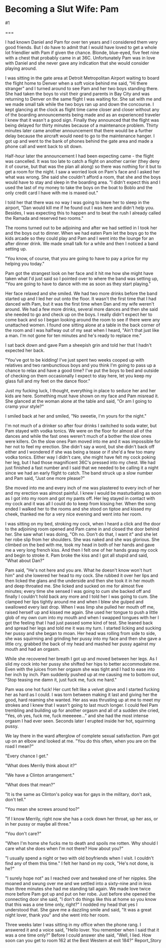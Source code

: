 Becoming a Slut Wife: Pam
=========================
#1 

 

 

===

I had known Daniel and Pam for over ten years and I considered them very good friends. But I do have to admit that I would have loved to get a whole lot friendlier with Pam if given the chance. Blonde, blue-eyed, five feet nine with a chest that probably came in at 36C. Unfortunately Pam was in love with Daniel and she never gave any indication that she would consider playing around. 

 I was sitting in the gate area at Detroit Metropolitan Airport waiting to board the flight home to Denver when a soft voice behind me said, "Hi there stranger" and I turned around to see Pam and her two boys standing there. She had taken the boys to visit their grand parents in Bay City and was returning to Denver on the same flight I was waiting for. She sat with me and we made small talk while the two boys ran up and down the concourse. I kept glancing at the clock as flight time came closer and closer without any of the boarding announcements being made and as an experienced traveler I knew that it wasn't a good sign. Finally they announced that the flight was being delayed for thirty minutes because of a maintenance problem. Thirty minutes later came another announcement that there would be a further delay because the aircraft would need to go to the maintenance hanger. I got up and went to the bank of phones behind the gate area and made a phone call and went back to sit down. 

 Half-hour later the announcement I had been expecting came - the flight was cancelled. It was too late to catch a flight on another carrier (they deny it of course, but that was the plan all along) so there was nothing for it but to get a room for the night. I saw a worried look on Pam's face and I asked her what was wrong. She said she couldn't afford a room, that she and the boys would have to stay and sleep in the boarding area. "I didn't expect this and I used the last of my money to take the boys on the boat to Boblo and the only credit card I have with me is maxed out." 

 I told her that there was no way I was going to leave her to sleep in the airport, "Dan would kill me if he found out I was here and didn't help you. Besides, I was expecting this to happen and to beat the rush I already called the Ramada and reserved two rooms." 

 The rooms turned out to be adjoining and after we had settled in I took her and the boys out to dinner. When we had eaten Pam let the boys go to the kids arcade so they could play and Pam and I went into the lounge for an after dinner drink. We made small talk for a while and then I noticed a band setting up. 

 "You know, of course, that you are going to have to pay a price for my helping you today." 

 Pam got the strangest look on her face and it hit me how she might have taken what I'd just said so I pointed over to where the band was setting up, "You are going to have to dance with me as soon as they start playing." 

 Her face relaxed and she smiled. We had two more drinks before the band started up and I led her out onto the floor. It wasn't the first time that I had danced with Pam, but it was the first time when Dan and my wife weren't around. We had a few more drinks, several more dances and then she said she needed to go and check up on the boys. I really didn't expect her to come back and so I began looking around the room to see if there were any unattached women. I found one sitting alone at a table in the back corner of the room and I was halfway out of my seat when I heard, "Ain't that just like a man. I'm not gone for ten minutes and he's ready to replace me." 

 I sat back down and gave Pam a sheepish grin and told her that I hadn't expected her back. 

 "You've got to be kidding! I've just spent two weeks cooped up with relatives and two rambunctious boys and you think I'm going to pass up a chance to relax and have a good time? I've put the boys to bed and outside of checking on them occasionally I expect to stay here, let you keep my glass full and my feet on the dance floor." 

 Just my fucking luck, I thought, everything in place to seduce her and her kids are here. Something must have shown on my face and Pam misread it. She glanced at the woman alone at the table and said, "Or am I going to cramp your style?" 

 I smiled back at her and smiled, "No sweetie, I'm yours for the night." 

 I'm not much of a drinker so after four drinks I switched to soda water, but Pam stayed with vodka tonics. We were on the floor for almost all of the dances and while the fast ones weren't much of a bother the slow ones were killers. On the slow ones Pam moved into me and it was impossible for her not to feel my erection. She didn't say a word, but she didn't back off either and I wondered if she was being a tease or if she'd a few too many vodka tonics. Either way I didn't care, she might have felt my cock poking her leg, but I had those magnificent 36C's pressed into my chest. We had just finished a fast number and I said that we needed to be calling it a night since we had an early flight to catch. The band struck up a slow number and Pam said, "Just one more please?" 

 She moved into me and every inch of me was plastered to every inch of her and my erection was almost painful. I knew I would be masturbating as soon as I got into my room and got my pants off. Her leg stayed in contact with my cock and it was all I could do to keep from kissing her. When the song ended I walked her to the rooms and she stood on tiptoe and kissed my cheek, thanked me for a very nice evening and went into her room. 

 I was sitting on my bed, stroking my cock, when I heard a click and the door to the adjoining room opened and Pam came in and closed the door behind her. She saw what I was doing, "Oh no. Don't do that, I want it" and she let her robe slip from her shoulders. She was naked and she was glorious. She climbed on the bed with me, took my head in both of her hands and gave me a very long french kiss. And then I felt one of her hands grasp my cock and begin to stroke it. Pam broke the kiss and I got all stupid and said, "What about Dan?" 

 Pam said, "He's not here and you are. What he doesn't know won't hurt him" and she lowered her head to my cock. She rubbed it over her lips and then licked the glans and the underside and then she took it in her mouth and deep throated me. She licked and sucked on me for almost five minutes; every time she sensed I was going to cum she backed off and finally I couldn't hold back any more and I told her I was going to cum. She clamped her lips tightly around me and when I blew she gulped and swallowed every last drop. When I was limp she pulled her mouth off me, raised herself up and kissed me again. She used her tongue to push a little glob of my own cum into my mouth and when I swapped tongues with her I got the feeling that I had just passed some kind of test. She leaned back and spread her legs and told me it was my turn. I started licking and sucking her pussy and she began to moan. Her head was rolling from side to side, she was squirming and grinding her pussy into my face and then she gave a little cry, grabbed the back of my head and mashed her pussy against my mouth and had an orgasm. 

 While she recovered her breath I got up and moved between her legs. As I slid my cock into her pussy she shifted her hips to better accommodate me. Even with the juices from her orgasm she was tight and I had to ease into her inch by inch. Pam suddenly pushed up at me causing me to bottom out, "Stop teasing me damn it, just fuck me, fuck me hard." 

 Pam was one hot fuck! Her cunt felt like a velvet glove and I started fucking her as hard as I could. I was torn between making it last and giving her the good, hard reaming she wanted. Her ass was thrusting up at me to meet my strokes and I knew that I wasn't going to last much longer. I could feel Pam trembling and building up for another orgasm and all of a sudden she cried, "Yes, oh yes, fuck me, fuck meeeeee..." and she had the most intense orgasm I had ever seen. Seconds later I erupted inside her hot, squirming pussy. 

 We lay there in the ward afterglow of complete sexual satisfaction. Pam got up on an elbow and looked at me. "You do this often, when you are on the road I mean?" 

 "Every chance I get." 

 "What does Merrily think about it?" 

 "We have a Clinton arrangement." 

 "What does that mean?" 

 "It is the same as Clinton's policy was for gays in the military, don't ask, don't tell." 

 "You mean she screws around too?" 

 "If I know Merrily, right now she has a cock down her throat, up her ass, or in her pussy or maybe all three." 

 "You don't care?" 

 "When I'm home she fucks me to death and spoils me rotten. Why should I care what she does when I'm not there? How about you?" 

 "I usually spend a night or two with old boyfriends when I visit. I couldn't find any of them this time." I felt her hand on my cock, "He's not done, is he?" 

 "I surely hope not" as I reached over and tweaked one of her nipples. She moaned and swung over me and we settled into a sixty-nine and in less than three minutes she had me standing tall again. We made love twice more before Pam got up and put on her robe. Just before she opened the connecting door she said, "I don't do things like this at home so you know that this was a one time only, right?" I nodded my head that yes I understood that. She gave me a dazzling smile and said, "It was a great night lover, thank you" and she went into her room. 

 Three weeks later I was sitting in my office when the phone rang. I answered it and a voice said, "Hello lover. You remember when I said that it was a one time only?" Before I could answer she said, "Well, I lied. How soon can you get to room 162 at the Best Western at exit 184?" Report_Story 
